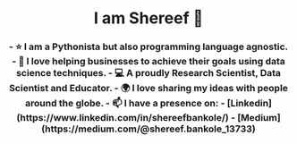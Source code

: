   <h1 align="center"> I am Shereef 👋  <h3 align="center">
  - ⭐ I am a Pythonista but also programming language agnostic.
  - 💖 I love helping businesses to achieve their goals using data science techniques.
  - 💻 A proudly Research Scientist, Data Scientist and Educator.
  - 🌍 I love sharing my ideas with people around the globe.
  - 📫 I have  a presence on:
    - [Linkedin](https://www.linkedin.com/in/shereefbankole/)
    - [Medium](https://medium.com/@shereef.bankole_13733)

<!--
**SAB-6/SAB-6** is a ✨ _special_ ✨ repository because its `README.md` (this file) appears on your GitHub profile.
 
   <br/>
  <img src="https://github.com/SAB-6/SAB-6/blob/main/_prof.jpg" style="width:500px;height:600px;">
   

Here are some ideas to get you started:

- 🔭 I’m currently working on ...
- 🌱 I’m currently learning ...
- 👯 I’m looking to collaborate on ...
- 🤔 I’m looking for help with ...
- 💬 Ask me about ...
- 📫 How to reach me: ...
- 😄 Pronouns: ...
- ⚡ Fun fact: ...
-->

